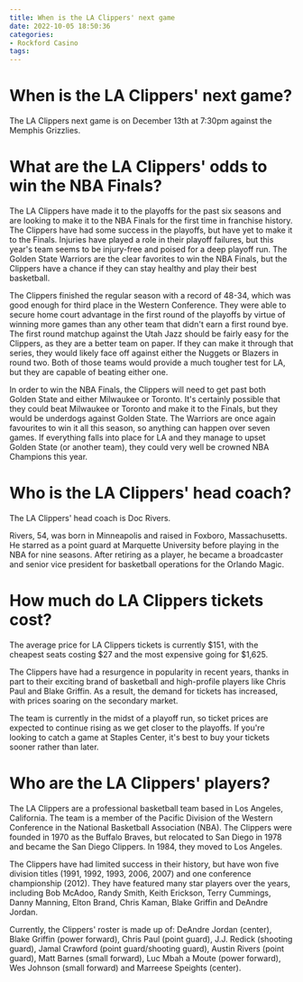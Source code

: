 ```yaml
---
title: When is the LA Clippers' next game
date: 2022-10-05 18:50:36
categories:
- Rockford Casino
tags:
---
```



#  When is the LA Clippers' next game?

The LA Clippers next game is on December 13th at 7:30pm against the Memphis Grizzlies.

#  What are the LA Clippers' odds to win the NBA Finals?

The LA Clippers have made it to the playoffs for the past six seasons and are looking to make it to the NBA Finals for the first time in franchise history. The Clippers have had some success in the playoffs, but have yet to make it to the Finals. Injuries have played a role in their playoff failures, but this year's team seems to be injury-free and poised for a deep playoff run. The Golden State Warriors are the clear favorites to win the NBA Finals, but the Clippers have a chance if they can stay healthy and play their best basketball.

The Clippers finished the regular season with a record of 48-34, which was good enough for third place in the Western Conference. They were able to secure home court advantage in the first round of the playoffs by virtue of winning more games than any other team that didn't earn a first round bye. The first round matchup against the Utah Jazz should be fairly easy for the Clippers, as they are a better team on paper. If they can make it through that series, they would likely face off against either the Nuggets or Blazers in round two. Both of those teams would provide a much tougher test for LA, but they are capable of beating either one.

In order to win the NBA Finals, the Clippers will need to get past both Golden State and either Milwaukee or Toronto. It's certainly possible that they could beat Milwaukee or Toronto and make it to the Finals, but they would be underdogs against Golden State. The Warriors are once again favourites to win it all this season, so anything can happen over seven games. If everything falls into place for LA and they manage to upset Golden State (or another team), they could very well be crowned NBA Champions this year.

#  Who is the LA Clippers' head coach?

The LA Clippers' head coach is Doc Rivers.

Rivers, 54, was born in Minneapolis and raised in Foxboro, Massachusetts. He starred as a point guard at Marquette University before playing in the NBA for nine seasons. After retiring as a player, he became a broadcaster and senior vice president for basketball operations for the Orlando Magic.

#  How much do LA Clippers tickets cost?

The average price for LA Clippers tickets is currently $151, with the cheapest seats costing $27 and the most expensive going for $1,625.

The Clippers have had a resurgence in popularity in recent years, thanks in part to their exciting brand of basketball and high-profile players like Chris Paul and Blake Griffin. As a result, the demand for tickets has increased, with prices soaring on the secondary market.

The team is currently in the midst of a playoff run, so ticket prices are expected to continue rising as we get closer to the playoffs. If you're looking to catch a game at Staples Center, it's best to buy your tickets sooner rather than later.

#  Who are the LA Clippers' players?

The LA Clippers are a professional basketball team based in Los Angeles, California. The team is a member of the Pacific Division of the Western Conference in the National Basketball Association (NBA). The Clippers were founded in 1970 as the Buffalo Braves, but relocated to San Diego in 1978 and became the San Diego Clippers. In 1984, they moved to Los Angeles.

The Clippers have had limited success in their history, but have won five division titles (1991, 1992, 1993, 2006, 2007) and one conference championship (2012). They have featured many star players over the years, including Bob McAdoo, Randy Smith, Keith Erickson, Terry Cummings, Danny Manning, Elton Brand, Chris Kaman, Blake Griffin and DeAndre Jordan.

Currently, the Clippers' roster is made up of: DeAndre Jordan (center), Blake Griffin (power forward), Chris Paul (point guard), J.J. Redick (shooting guard), Jamal Crawford (point guard/shooting guard), Austin Rivers (point guard), Matt Barnes (small forward), Luc Mbah a Moute (power forward), Wes Johnson (small forward) and Marreese Speights (center).